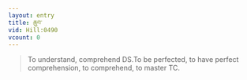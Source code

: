 ```yaml
---
layout: entry
title: ཆུབ་
vid: Hill:0490
vcount: 0
---
```

> To understand, comprehend DS\.To be perfected, to have perfect comprehension, to comprehend, to master TC\.


